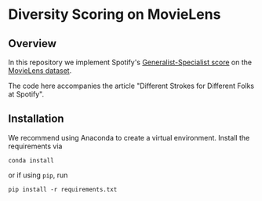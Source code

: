 # Diversity Scoring on MovieLens

## Overview

In this repository we implement Spotify's [Generalist-Specialist score](https://dl.acm.org/doi/abs/10.1145/3366423.3380281) 
on the [MovieLens dataset](https://grouplens.org/datasets/movielens/).

The code here accompanies the article "Different Strokes for Different Folks at Spotify".


## Installation

We recommend using Anaconda to create a virtual environment. Install the requirements via
```
conda install 
```
or if using `pip`, run
```
pip install -r requirements.txt
```
